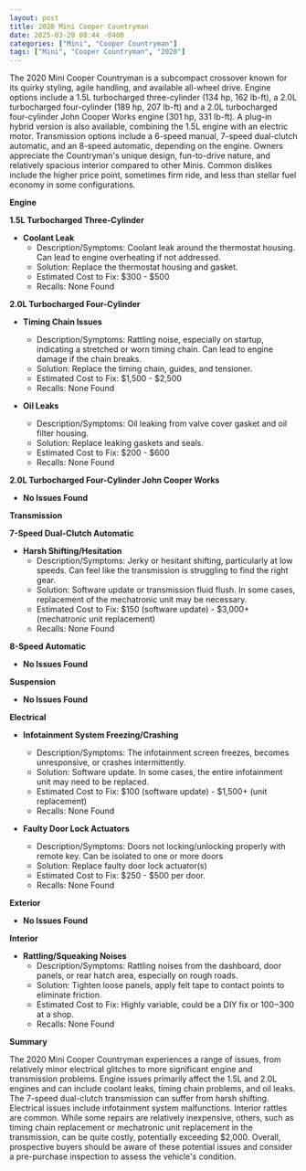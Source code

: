 ```yaml
---
layout: post
title: 2020 Mini Cooper Countryman
date: 2025-03-20 08:44 -0400
categories: ["Mini", "Cooper Countryman"]
tags: ["Mini", "Cooper Countryman", "2020"]
---
```

The 2020 Mini Cooper Countryman is a subcompact crossover known for its quirky styling, agile handling, and available all-wheel drive. Engine options include a 1.5L turbocharged three-cylinder (134 hp, 162 lb-ft), a 2.0L turbocharged four-cylinder (189 hp, 207 lb-ft) and a 2.0L turbocharged four-cylinder John Cooper Works engine (301 hp, 331 lb-ft). A plug-in hybrid version is also available, combining the 1.5L engine with an electric motor. Transmission options include a 6-speed manual, 7-speed dual-clutch automatic, and an 8-speed automatic, depending on the engine. Owners appreciate the Countryman's unique design, fun-to-drive nature, and relatively spacious interior compared to other Minis. Common dislikes include the higher price point, sometimes firm ride, and less than stellar fuel economy in some configurations.

**Engine**

**1.5L Turbocharged Three-Cylinder**

*   **Coolant Leak**
    *   Description/Symptoms: Coolant leak around the thermostat housing. Can lead to engine overheating if not addressed.
    *   Solution: Replace the thermostat housing and gasket.
    *   Estimated Cost to Fix: $300 - $500
    *   Recalls: None Found

**2.0L Turbocharged Four-Cylinder**

*   **Timing Chain Issues**
    *   Description/Symptoms: Rattling noise, especially on startup, indicating a stretched or worn timing chain. Can lead to engine damage if the chain breaks.
    *   Solution: Replace the timing chain, guides, and tensioner.
    *   Estimated Cost to Fix: $1,500 - $2,500
    *   Recalls: None Found

*   **Oil Leaks**
    * Description/Symptoms: Oil leaking from valve cover gasket and oil filter housing.
    * Solution: Replace leaking gaskets and seals.
    * Estimated Cost to Fix: $200 - $600
    * Recalls: None Found

**2.0L Turbocharged Four-Cylinder John Cooper Works**

*   **No Issues Found**

**Transmission**

**7-Speed Dual-Clutch Automatic**

*   **Harsh Shifting/Hesitation**
    *   Description/Symptoms: Jerky or hesitant shifting, particularly at low speeds. Can feel like the transmission is struggling to find the right gear.
    *   Solution: Software update or transmission fluid flush. In some cases, replacement of the mechatronic unit may be necessary.
    *   Estimated Cost to Fix: $150 (software update) - $3,000+ (mechatronic unit replacement)
    *   Recalls: None Found

**8-Speed Automatic**

*   **No Issues Found**

**Suspension**

*   **No Issues Found**

**Electrical**

*   **Infotainment System Freezing/Crashing**
    *   Description/Symptoms: The infotainment screen freezes, becomes unresponsive, or crashes intermittently.
    *   Solution: Software update. In some cases, the entire infotainment unit may need to be replaced.
    *   Estimated Cost to Fix: $100 (software update) - $1,500+ (unit replacement)
    *   Recalls: None Found

*   **Faulty Door Lock Actuators**
    * Description/Symptoms: Doors not locking/unlocking properly with remote key. Can be isolated to one or more doors
    * Solution: Replace faulty door lock actuator(s)
    * Estimated Cost to Fix: $250 - $500 per door.
    * Recalls: None Found

**Exterior**

*   **No Issues Found**

**Interior**

*   **Rattling/Squeaking Noises**
    *   Description/Symptoms: Rattling noises from the dashboard, door panels, or rear hatch area, especially on rough roads.
    *   Solution: Tighten loose panels, apply felt tape to contact points to eliminate friction.
    *   Estimated Cost to Fix: Highly variable, could be a DIY fix or $100-$300 at a shop.
    *   Recalls: None Found

**Summary**

The 2020 Mini Cooper Countryman experiences a range of issues, from relatively minor electrical glitches to more significant engine and transmission problems. Engine issues primarily affect the 1.5L and 2.0L engines and can include coolant leaks, timing chain problems, and oil leaks. The 7-speed dual-clutch transmission can suffer from harsh shifting. Electrical issues include infotainment system malfunctions. Interior rattles are common. While some repairs are relatively inexpensive, others, such as timing chain replacement or mechatronic unit replacement in the transmission, can be quite costly, potentially exceeding $2,000. Overall, prospective buyers should be aware of these potential issues and consider a pre-purchase inspection to assess the vehicle's condition.

